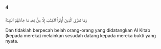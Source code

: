 ##### 4

<span class="ayah">وَمَا تَفَرَّقَ ٱلَّذِينَ أُوتُوا۟ ٱلْكِتَٰبَ إِلَّا مِنۢ بَعْدِ مَا جَآءَتْهُمُ ٱلْبَيِّنَةُ</span>

<span class="ayah_translation">Dan tidaklah berpecah belah orang-orang yang didatangkan Al Kitab (kepada mereka) melainkan sesudah datang kepada mereka bukti yang nyata.</span>
